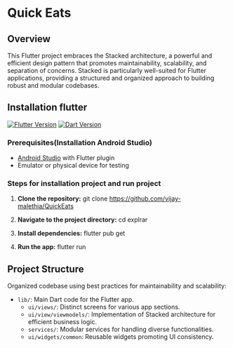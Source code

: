 # Quick Eats

## Overview
This Flutter project embraces the Stacked architecture, a powerful and efficient design pattern that promotes maintainability, scalability, and separation of concerns. Stacked is particularly well-suited for Flutter applications, providing a structured and organized approach to building robust and modular codebases.


## Installation flutter
[![Flutter Version](https://img.shields.io/badge/Flutter-v2.5.3-blue)](https://flutter.dev/)
[![Dart Version](https://img.shields.io/badge/Dart-v2.14.4-blue)](https://dart.dev/)

### Prerequisites(Installation Android Studio)

- [Android Studio](https://developer.android.com/studio) with Flutter plugin
- Emulator or physical device for testing


### Steps for installation project and run project
1. **Clone the repository:**
    git clone https://github.com/vijay-malethia/QuickEats

2. **Navigate to the project directory:**
    cd explrar

3. **Install dependencies:**
    flutter pub get
    
4. **Run the app:**
    flutter run
    

## Project Structure
Organized codebase using best practices for maintainability and scalability:

- `lib/`: Main Dart code for the Flutter app.
  - `ui/views/`: Distinct screens for various app sections.
  - `ui/view/viewmodels/`: Implementation of Stacked architecture for efficient business logic.
  - `services/`: Modular services for handling diverse functionalities.
  - `ui/widgets/common`: Reusable widgets promoting UI consistency.


